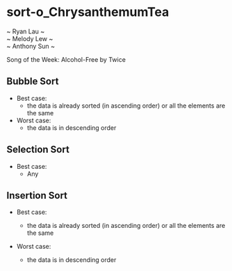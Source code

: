 # sort-o_ChrysanthemumTea

~ Ryan Lau ~ \
~ Melody Lew ~ \
~ Anthony Sun ~

Song of the Week: Alcohol-Free by Twice

## Bubble Sort
- Best case:
  - the data is already sorted (in ascending order) or all the elements are the same
- Worst case:
  - the data is in descending order



## Selection Sort
- Best case:
  - Any 

## Insertion Sort
- Best case: 
  - the data is already sorted (in ascending order) or all the elements are the same

- Worst case:
  - the data is in descending order

